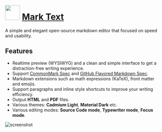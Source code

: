 ﻿# <img src="https://cdn.jsdelivr.net/gh/chtof/chocolatey-packages/automatic/marktext/marktext.png" width="48" height="48"/> [Mark Text](https://chocolatey.org/packages/marktext)

A simple and elegant open-source markdown editor that focused on speed and usability.
## Features
- Realtime preview (WYSIWYG) and a clean and simple interface to get a distraction-free writing experience.
- Support [CommonMark Spec](https://spec.commonmark.org/0.28/) and [GitHub Flavored Markdown Spec](https://github.github.com/gfm/).
- Markdown extensions such as math expressions (KaTeX), front matter and emojis.
- Support paragraphs and inline style shortcuts to improve your writing efficiency.
- Output **HTML** and **PDF** files.
- Various themes: **Cadmium Light**, **Material Dark** etc.
- Various editing modes: **Source Code mode**, **Typewriter mode**, **Focus mode**.

![screenshot](https://cdn.jsdelivr.net/gh/chtof/chocolatey-packages/automatic/marktext/screenshot.png)